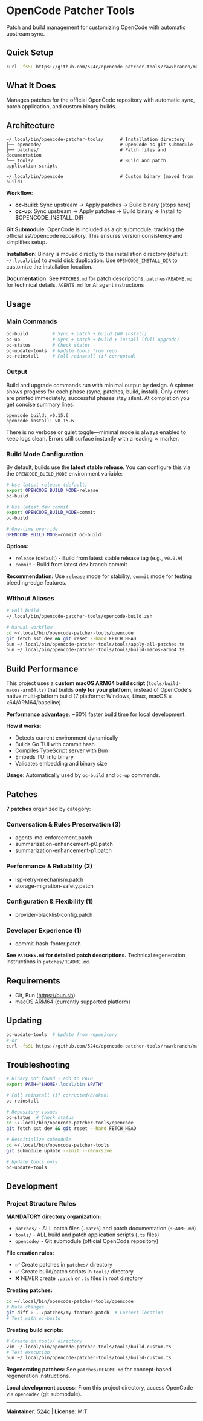 # OpenCode Patcher Tools

Patch and build management for customizing OpenCode with automatic upstream sync.

## Quick Setup

```bash
curl -fsSL https://github.com/524c/opencode-patcher-tools/raw/branch/main/setup.sh | bash
```

## What It Does

Manages patches for the official OpenCode repository with automatic sync, patch application, and custom binary builds.

## Architecture

```
~/.local/bin/opencode-patcher-tools/      # Installation directory
├── opencode/                             # OpenCode as git submodule
├── patches/                              # Patch files and documentation
└── tools/                                # Build and patch application scripts

~/.local/bin/opencode                     # Custom binary (moved from build)
```

**Workflow**: 
- **oc-build**: Sync upstream → Apply patches → Build binary (stops here)
- **oc-up**: Sync upstream → Apply patches → Build binary → Install to $OPENCODE_INSTALL_DIR

**Git Submodule**: OpenCode is included as a git submodule, tracking the official sst/opencode repository. This ensures version consistency and simplifies setup.

**Installation**: Binary is moved directly to the installation directory (default: `~/.local/bin`) to avoid disk duplication. Use `OPENCODE_INSTALL_DIR` to customize the installation location.

**Documentation**: See `PATCHES.md` for patch descriptions, `patches/README.md` for technical details, `AGENTS.md` for AI agent instructions

## Usage

### Main Commands

```bash
oc-build         # Sync + patch + build (NO install)
oc-up            # Sync + patch + build + install (full upgrade)
oc-status        # Check status
oc-update-tools  # Update tools from repo
oc-reinstall     # Full reinstall (if corrupted)
```

### Output

Build and upgrade commands run with minimal output by design. A spinner shows progress for each phase (sync, patches, build, install). Only errors are printed immediately; successful phases stay silent. At completion you get concise summary lines:

```
opencode build: v0.15.6
opencode install: v0.15.6
```
There is no verbose or quiet toggle—minimal mode is always enabled to keep logs clean. Errors still surface instantly with a leading ✗ marker.

### Build Mode Configuration

By default, builds use the **latest stable release**. You can configure this via the `OPENCODE_BUILD_MODE` environment variable:

```bash
# Use latest release (default)
export OPENCODE_BUILD_MODE=release
oc-build

# Use latest dev commit
export OPENCODE_BUILD_MODE=commit
oc-build

# One-time override
OPENCODE_BUILD_MODE=commit oc-build
```

**Options:**
- `release` (default) - Build from latest stable release tag (e.g., `v0.0.9`)
- `commit` - Build from latest dev branch commit

**Recommendation:** Use `release` mode for stability, `commit` mode for testing bleeding-edge features.

### Without Aliases

```bash
# Full build
~/.local/bin/opencode-patcher-tools/opencode-build.zsh

# Manual workflow
cd ~/.local/bin/opencode-patcher-tools/opencode
git fetch sst dev && git reset --hard FETCH_HEAD
bun ~/.local/bin/opencode-patcher-tools/tools/apply-all-patches.ts
bun ~/.local/bin/opencode-patcher-tools/tools/build-macos-arm64.ts
```

## Build Performance

This project uses a **custom macOS ARM64 build script** (`tools/build-macos-arm64.ts`) that builds **only for your platform**, instead of OpenCode's native multi-platform build (7 platforms: Windows, Linux, macOS × x64/ARM64/baseline).

**Performance advantage**: ~60% faster build time for local development.

**How it works**:
- Detects current environment dynamically
- Builds Go TUI with commit hash
- Compiles TypeScript server with Bun
- Embeds TUI into binary
- Validates embedding and binary size

**Usage**: Automatically used by `oc-build` and `oc-up` commands.

## Patches

**7 patches** organized by category:

### Conversation & Rules Preservation (3)
- agents-md-enforcement.patch
- summarization-enhancement-p0.patch
- summarization-enhancement-p1.patch

### Performance & Reliability (2)
- lsp-retry-mechanism.patch
- storage-migration-safety.patch

### Configuration & Flexibility (1)
- provider-blacklist-config.patch

### Developer Experience (1)
- commit-hash-footer.patch

**See `PATCHES.md` for detailed patch descriptions.** Technical regeneration instructions in `patches/README.md`.

## Requirements

- Git, Bun (https://bun.sh)
- macOS ARM64 (currently supported platform)

## Updating

```bash
oc-update-tools  # Update from repository
# or
curl -fsSL https://github.com/524c/opencode-patcher-tools/raw/branch/main/setup.sh | bash
```

## Troubleshooting

```bash
# Binary not found - add to PATH
export PATH="$HOME/.local/bin:$PATH"

# Full reinstall (if corrupted/broken)
oc-reinstall

# Repository issues
oc-status  # Check status
cd ~/.local/bin/opencode-patcher-tools/opencode
git fetch sst dev && git reset --hard FETCH_HEAD

# Reinitialize submodule
cd ~/.local/bin/opencode-patcher-tools
git submodule update --init --recursive

# Update tools only
oc-update-tools
```

## Development

### Project Structure Rules

**MANDATORY directory organization:**
- `patches/` - ALL patch files (`.patch`) and patch documentation (`README.md`)
- `tools/` - ALL build and patch application scripts (`.ts` files)
- `opencode/` - Git submodule (official OpenCode repository)

**File creation rules:**
- ✅ Create patches in `patches/` directory
- ✅ Create build/patch scripts in `tools/` directory
- ❌ NEVER create `.patch` or `.ts` files in root directory

**Creating patches:**
```bash
cd ~/.local/bin/opencode-patcher-tools/opencode
# Make changes
git diff > ../patches/my-feature.patch  # Correct location
# Test with oc-build
```

**Creating build scripts:**
```bash
# Create in tools/ directory
vim ~/.local/bin/opencode-patcher-tools/tools/build-custom.ts
# Test execution
bun ~/.local/bin/opencode-patcher-tools/tools/build-custom.ts
```

**Regenerating patches:** See `patches/README.md` for concept-based regeneration instructions.

**Local development access:** From this project directory, access OpenCode via `opencode/` (git submodule).

---

**Maintainer**: [524c](https://github.com/524c) | **License**: MIT
